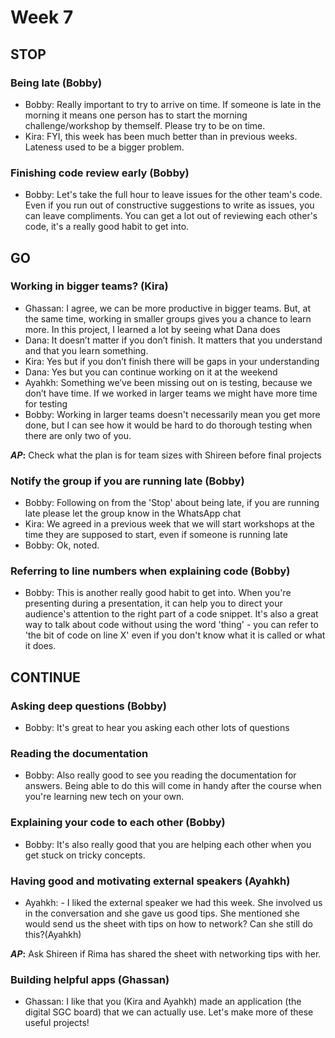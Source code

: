 # Week 7

## STOP

### Being late (Bobby)
- Bobby: Really important to try to arrive on time. If someone is late in the morning it means one person has to start the morning challenge/workshop by themself. Please try to be on time. 
- Kira: FYI, this week has been much better than in previous weeks. Lateness used to be a bigger problem.

### Finishing code review early (Bobby)
- Bobby: Let's take the full hour to leave issues for the other team's code. Even if you run out of constructive suggestions to write as issues, you can leave compliments. You can get a lot out of reviewing each other's code, it's a really good habit to get into.

## GO

### Working in bigger teams? (Kira)
- Ghassan: I agree, we can be more productive in bigger teams. But, at the same time, working in smaller groups gives you a chance to learn more. In this project, I learned a lot by seeing what Dana does
- Dana: It doesn’t matter if you don’t finish. It matters that you understand and that you learn something.
- Kira: Yes but if you don’t finish there will be gaps in your understanding
- Dana: Yes but you can continue working on it at the weekend
- Ayahkh: Something we’ve been missing out on is testing, because we don’t have time. If we worked in larger teams we might have more time for testing
- Bobby: Working in larger teams doesn't necessarily mean you get more done, but I can see how it would be hard to do thorough testing when there are only two of you.

**_AP_:** Check what the plan is for team sizes with Shireen before final projects

### Notify the group if you are running late (Bobby)
- Bobby: Following on from the 'Stop' about being late, if you are running late please let the group know in the WhatsApp chat
- Kira: We agreed in a previous week that we will start workshops at the time they are supposed to start, even if someone is running late
- Bobby: Ok, noted.

### Referring to line numbers when explaining code (Bobby)
- Bobby: This is another really good habit to get into. When you're presenting during a presentation, it can help you to direct your audience's attention to the right part of a code snippet. It's also a great way to talk about code without using the word 'thing' - you can refer to 'the bit of code on line X' even if you don't know what it is called or what it does.

## CONTINUE 
### Asking deep questions (Bobby)
- Bobby: It's great to hear you asking each other lots of questions

### Reading the documentation
- Bobby: Also really good to see you reading the documentation for answers. Being able to do this will come in handy after the course when you're learning new tech on your own.

### Explaining your code to each other (Bobby)
- Bobby: It's also really good that you are helping each other when you get stuck on tricky concepts. 

### Having good and motivating external speakers (Ayahkh)
- Ayahkh: - I liked the external speaker we had this week. She involved us in the conversation and she gave us good tips. She mentioned she would send us the sheet with tips on how to network? Can she still do this?(Ayahkh)

**_AP_:** Ask Shireen if Rima has shared the sheet with networking tips with her.

### Building helpful apps (Ghassan)
- Ghassan: I like that you (Kira and Ayahkh) made an application (the digital SGC board) that we can actually use. Let's make more of these useful projects!

